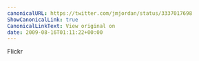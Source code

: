 ```yaml
---
canonicalURL: https://twitter.com/jmjordan/status/3337017698
ShowCanonicalLink: true
CanonicalLinkText: View original on
date: 2009-08-16T01:11:22+00:00
---
```

Flickr